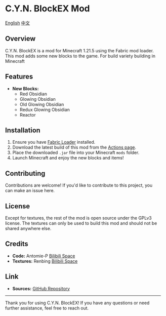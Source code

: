 # C.Y.N. BlockEX Mod
<u>English</u> <u>[中文](https://github.com/PAntomie/BlockEX/blob/main/README_CN.md)</u>
## Overview
C.Y.N. BlockEX is a mod for Minecraft 1.21.5 using the Fabric mod loader. This mod adds some new blocks to the game. For build variety building in Minecraft

## Features
- **New Blocks:**
  - Red Obsidian
  - Glowing Obsidian
  - Old Glowing Obsidian
  - Redux Glowing Obsidian
  - Reactor

## Installation
1. Ensure you have [Fabric Loader](https://fabricmc.net/use/) installed.
2. Download the latest build of this mod from the [Actions page](https://github.com/PAntomie/BlockEX/actions).
3. Place the downloaded `.jar` file into your Minecraft `mods` folder.
4. Launch Minecraft and enjoy the new blocks and items!

## Contributing
Contributions are welcome! If you'd like to contribute to this project, you can make an issue here.

## License
Except for textures, the rest of the mod is open source under the GPLv3 license. The textures can only be used to build this mod and should not be shared anywhere else.

## Credits
- **Code:** Antomie-P [Bilibili Space](https://space.bilibili.com/1590285979)
- **Textures:** Renbing [Bilibili Space](https://space.bilibili.com/652007197)

## Link
- **Sources:** [GitHub Repository](https://github.com/PAntomie/BlockEX)
---

Thank you for using C.Y.N. BlockEX! If you have any questions or need further assistance, feel free to reach out.